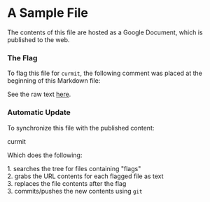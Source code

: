 <!-- curmit: https://docs.google.com/document/d/1UamfLkA-DvIVXPKoFQpSQDIUDANPTfyyXYMlUHmKpp4/pub?embedded=true -->



# A Sample File  
  
The contents of this file are hosted as a Google Document, which is published
to the web.  
  
### The Flag  
  
To flag this file for `curmit`, the following comment was placed at the
beginning of this Markdown file:  
  
<!-- curmit: https://docs.google.com/document/d/1UamfLkA-
DvIVXPKoFQpSQDIUDANPTfyyXYMlUHmKpp4/pub?embedded=true -->  
  
See the raw text
[here](https://raw.github.com/jacebrowning/curmit/master/docs/sample.md).  
  
### Automatic Update  
  
To synchronize this file with the published content:  
  
curmit  
  
Which does the following:  
  
1\. searches the tree for files containing "flags"  
2\. grabs the URL contents for each flagged file as text  
3\. replaces the file contents after the flag  
3\. commits/pushes the new contents using `git`
